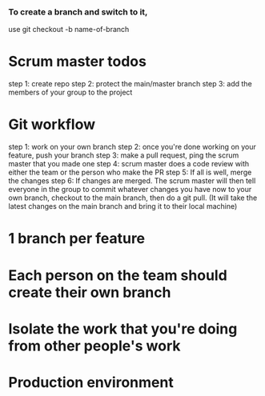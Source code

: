 ### To create a branch and switch to it,
use git checkout -b name-of-branch
# Scrum master todos
step 1: create repo
step 2: protect the main/master branch
step 3: add the members of your group to the project

# Git workflow
step 1: work on your own branch
step 2: once you're done working on your feature, push your branch
step 3: make a pull request, ping the scrum master that you made one
step 4: scrum master does a code review with either the team or the person who make the PR
step 5: If all is well, merge the changes
step 6: If changes are merged. The scrum master will then tell everyone in the group to commit whatever changes you have now to your own branch, checkout to the main branch, then do a git pull. (It will take the latest changes on the main branch and bring it to their local machine)

# 1 branch per feature
# Each person on the team should create their own branch
# Isolate the work that you're doing from other people's work
# Production environment